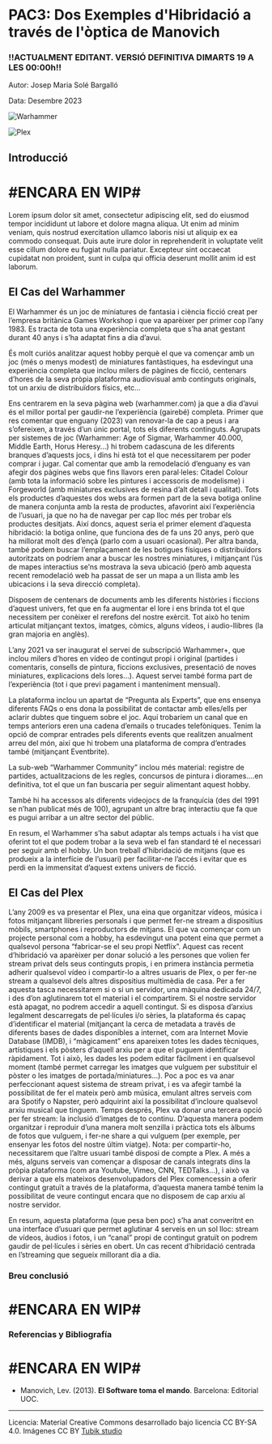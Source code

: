 # PAC3: Dos Exemples d'Hibridació a través de l'òptica de Manovich 

### !!ACTUALMENT EDITANT. VERSIÓ DEFINITIVA DIMARTS 19 A LES 00:00h!! ### 


Autor: Josep Maria Solé Bargalló

Data: Desembre 2023

![Warhammer](https://1000logos.net/wp-content/uploads/2020/09/Warhammer-logo.jpg)

![Plex](https://mma.prnewswire.com/media/1777342/Plex_Logo.jpg?p=facebook)

## Introducció

# #ENCARA EN WIP#
Lorem ipsum dolor sit amet, consectetur adipiscing elit, sed do eiusmod tempor incididunt ut labore et dolore magna aliqua. Ut enim ad minim veniam, quis nostrud exercitation ullamco laboris nisi ut aliquip ex ea commodo consequat. Duis aute irure dolor in reprehenderit in voluptate velit esse cillum dolore eu fugiat nulla pariatur. Excepteur sint occaecat cupidatat non proident, sunt in culpa qui officia deserunt mollit anim id est laborum.


## El Cas del Warhammer

El Warhammer és un joc de miniatures de fantasia i ciència ficció creat per l’empresa britànica Games Workshop i que va aparèixer per primer cop l’any 1983. Es tracta de tota una experiència completa que s’ha anat gestant durant 40 anys i s’ha adaptat fins a dia d’avui. 

És molt curiós analitzar aquest hobby perquè el que va començar amb un joc (més o menys modest) de miniatures fantàstiques, ha esdevingut una experiència completa que inclou milers de pàgines de ficció, centenars d’hores de la seva pròpia plataforma audiovisual amb continguts originals, tot un arxiu de distribuïdors físics, etc...

Ens centrarem en la seva pàgina web (warhammer.com) ja que a dia d’avui és el millor portal per gaudir-ne l’experiència (gairebé) completa. Primer que res comentar que enguany (2023) van renovar-la de cap a peus i ara s’ofereixen, a través d’un únic portal, tots els diferents continguts.
Agrupats per sistemes de joc (Warhammer: Age of Sigmar, Warhammer 40.000, Middle Earth, Horus Heresy...) hi trobem cadascuna de les diferents branques d’aquests jocs, i dins hi està tot el que necessitarem per poder comprar i jugar. Cal comentar que amb la remodelació d’enguany es van afegir dos pàgines webs que fins llavors eren paral·leles: Citadel Colour (amb tota la informació sobre les pintures i accessoris de modelisme) i Forgeworld (amb miniatures exclusives de resina d’alt detall i qualitat). Tots els productes d’aquestes dos webs ara formen part de la seva botiga online de manera conjunta amb la resta de productes, afavorint així l’experiència de l’usuari, ja que no ha de navegar per cap lloc més per trobar els productes desitjats.
Així doncs, aquest seria el primer element d’aquesta hibridació: la botiga online, que funciona des de fa uns 20 anys, però que ha millorat molt des d’ençà (parlo com a usuari ocasional). Per altra banda, també podem buscar l’emplaçament de les botigues físiques o distribuïdors autoritzats on podríem anar a buscar les nostres miniatures, i mitjançant l’ús de mapes interactius se’ns mostrava la seva ubicació (però amb aquesta recent remodelació web ha passat de ser un mapa a un llista amb les ubicacions i la seva direcció completa).

Disposem de centenars de documents amb les diferents històries i ficcions d’aquest univers, fet que en fa augmentar el lore i ens brinda tot el que necessitem per conèixer el rerefons del nostre exèrcit. Tot això ho tenim articulat mitjançant textos, imatges, còmics, alguns vídeos, i audio-llibres (la gran majoria en anglès).

L’any 2021 va ser inaugurat el servei de subscripció Warhammer+, que inclou milers d’hores en vídeo de contingut propi i original (partides i comentaris, consells de pintura, ficcions exclusives, presentació de noves miniatures, explicacions dels lores...). Aquest servei també forma part de l’experiència (tot i que previ pagament i manteniment mensual).

La plataforma inclou un apartat de “Pregunta als Experts”, que ens ensenya diferents FAQs o ens dona la possibilitat de contactar amb elles/ells per aclarir dubtes que tinguem sobre el joc. Aquí trobaríem un canal que en temps anteriors eren una cadena d’emails o trucades telefòniques.
Tenim la opció de comprar entrades pels diferents events que realitzen anualment arreu del món, així que hi trobem una plataforma de compra d’entrades també (mitjançant Eventbrite).

La sub-web “Warhammer Community” inclou més material: registre de partides, actualitzacions de les regles, concursos de pintura i diorames....en definitiva, tot el que un fan buscaria per seguir alimentant aquest hobby.

També hi ha accessos als diferents videojocs de la franquícia (des del 1991 se n’han publicat més de 100), agrupant un altre braç interactiu que fa que es pugui arribar a un altre sector del públic.
 
En resum, el Warhammer s’ha sabut adaptar als temps actuals i ha vist que oferint tot el que podem trobar a la seva web el fan standard té el necessari per seguir amb el hobby. Un bon treball d’hibridació de mitjans (que es produeix a la interfície de l’usuari) per facilitar-ne l’accés i evitar que es perdi en la immensitat d’aquest extens univers de ficció. 




## El Cas del Plex

L’any 2009 es va presentar el Plex, una eina que organitzar vídeos, música i fotos mitjançant llibreries personals i que permet fer-ne stream a dispositius mòbils, smartphones i reproductors de mitjans. El que va començar com un projecte personal com a hobby, ha esdevingut una potent eina que permet a qualsevol persona “fabricar-se el seu propi Netflix”.
Aquest cas recent d’hibridació va aparèixer per donar solució a les persones que volien fer stream privat dels seus continguts propis, i en primera instància permetia adherir qualsevol vídeo i compartir-lo a altres usuaris de Plex, o per fer-ne stream a qualsevol dels altres dispositius multimèdia de casa. Per a fer aquesta tasca necessitarem si o si un servidor, una màquina dedicada 24/7, i des d’on aglutinarem tot el material i el compartirem. Si el nostre servidor està apagat, no podrem accedir a aquell contingut.
Si es disposa d’arxius legalment descarregats de pel·lícules i/o sèries, la plataforma és capaç d’identificar el material (mitjançant la cerca de metadata a través de diferents bases de dades disponibles a internet, com ara Internet Movie Database (IMDB), i “màgicament” ens apareixen totes les dades tècniques, artístiques i els pòsters d’aquell arxiu per a que el puguem identificar ràpidament. Tot i això, les dades les podem editar fàcilment i en qualsevol moment (també permet carregar les imatges que vulguem per substituir el pòster o les imatges de portada/miniatures...).
Poc a poc es va anar perfeccionant aquest sistema de stream privat, i es va afegir també la possibilitat de fer el mateix però amb música, emulant altres serveis com ara Spotify o Napster, però adquirint així la possibilitat d’incloure qualsevol arxiu musical que tinguem.
Temps després, Plex va donar una tercera opció per fer stream: la inclusió d’imatges de to continu. D’aquesta manera podem organitzar i reproduir d’una manera molt senzilla i pràctica tots els àlbums de fotos que vulguem, i fer-ne share a qui vulguem (per exemple, per ensenyar les fotos del nostre últim viatge). Nota: per compartir-ho, necessitarem que l’altre usuari també disposi de compte a Plex.
A més a més, alguns serveis van començar a disposar de canals integrats dins la pròpia plataforma (com ara Youtube, Vimeo, CNN, TEDTalks...), i això va derivar a que els mateixos desenvolupadors del Plex comencessin a oferir contingut gratuït a través de la plataforma, d’aquesta manera també tenim la possibilitat de veure contingut encara que no disposem de cap arxiu al nostre servidor.

En resum, aquesta plataforma (que pesa ben poc) s’ha anat converitnt en una interface d’usuari que permet aglutinar 4 serveis en un sol lloc: stream de vídeos, àudios i fotos, i un “canal” propi de contingut gratuït on podrem gaudir de pel·lícules i sèries en obert. Un cas recent d’hibridació centrada en l’streaming que segueix millorant dia a dia.



### Breu conclusió
# #ENCARA EN WIP#

### Referencias y Bibliografía
# #ENCARA EN WIP#

* Manovich, Lev. (2013). **El Software toma el mando**. Barcelona: Editorial UOC. 


----

Licencia: Material Creative Commons desarrollado bajo licencia CC BY-SA 4.0. Imágenes CC BY [Tubik studio](https://blog.tubikstudio.com/how-to-create-original-flat-illustrations-designers-tips/) 
